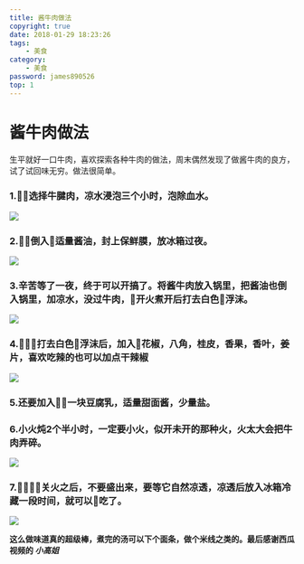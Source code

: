 ```yaml
---
title: 酱牛肉做法
copyright: true
date: 2018-01-29 18:23:26
tags: 
    - 美食 
category:
    - 美食
password: james890526
top: 1
---
```


# 酱牛肉做法

生平就好一口牛肉，喜欢探索各种牛肉的做法，周末偶然发现了做酱牛肉的良方，试了试回味无穷。做法很简单。

### 1.选择**牛腱肉**，凉水浸泡三个小时，泡除血水。

![](http://qiniu.heheceo.com//18-11-30/85391002.jpg)

### 2.倒入适量酱油，封上保鲜膜，放冰箱过夜。


![](http://qiniu.heheceo.com//18-11-30/69055749.jpg)

### 3.辛苦等了一夜，终于可以开搞了。将酱牛肉放入锅里，把酱油也倒入锅里，加凉水，没过牛肉，开火煮开后打去白色浮沫。

![](http://qiniu.heheceo.com//18-11-30/98983802.jpg)

### 4.打去白色浮沫后，加入花椒，八角，桂皮，香果，香叶，姜片，喜欢吃辣的也可以加点干辣椒

![](http://qiniu.heheceo.com//18-11-30/96606367.jpg)

### 5.还要加入一块豆腐乳，适量甜面酱，少量盐。

### 6.**小火**炖2个半小时，一定要小火，似开未开的那种火，火太大会把牛肉弄碎。

![](http://qiniu.heheceo.com//18-11-30/74823142.jpg)

### 7.关火之后，不要盛出来，要等它自然凉透，凉透后放入冰箱冷藏一段时间，就可以吃了。

![](http://qiniu.heheceo.com//18-11-30/54356066.jpg)


**这么做味道真的超级棒，煮完的汤可以下个面条，做个米线之类的。最后感谢西瓜视频的 *小高姐***
